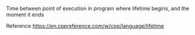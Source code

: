 Time between point of execution in program where lifetime begins, and the moment it ends

Reference
https://en.cppreference.com/w/cpp/language/lifetime